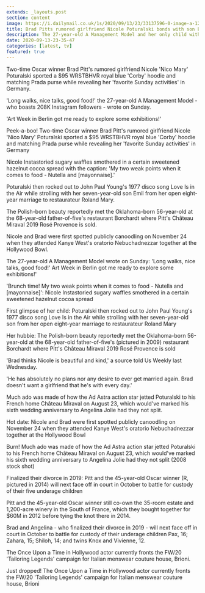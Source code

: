 ```yaml
---
extends: _layouts.post
section: content
image: https://i.dailymail.co.uk/1s/2020/09/13/23/33137596-0-image-a-129_1600035368569.jpg 
title: Brad Pitts rumored girlfriend Nicole Poturalski bonds with son Emil, 7, over brunch in Berlin 
description: The 27-year-old A Management Model and her only child with husband Roland Mary enjoyed waffles smothered in Nutella 
date: 2020-09-13-23-35-47 
categories: [latest, tv] 
featured: true 
--- 
```

Two-time Oscar winner Brad Pitt's rumored girlfriend Nicole 'Nico Mary' Poturalski sported a $95 WRSTBHVR royal blue 'Corby' hoodie and matching Prada purse while revealing her 'favorite Sunday activities' in Germany.

'Long walks, nice talks, good food!' the 27-year-old A Management Model - who boasts 208K Instagram followers - wrote on Sunday.

'Art Week in Berlin got me ready to explore some exhibitions!'  

Peek-a-boo! Two-time Oscar winner Brad Pitt's rumored girlfriend Nicole 'Nico Mary' Poturalski sported a $95 WRSTBHVR royal blue 'Corby' hoodie and matching Prada purse while revealing her 'favorite Sunday activities' in Germany

Nicole Instastoried sugary waffles smothered in a certain sweetened hazelnut cocoa spread with the caption: 'My two weak points when it comes to food - Nutella and [mayonnaise].'

Poturalski then rocked out to John Paul Young's 1977 disco song Love Is in the Air while strolling with her seven-year-old son Emil from her open eight-year marriage to restaurateur Roland Mary.

The Polish-born beauty reportedly met the Oklahoma-born 56-year-old at the 68-year-old father-of-five's restaurant Borchardt where Pitt's Château Miraval 2019 Rosé Provence is sold. 

Nicole and Brad were first spotted publicly canoodling on November 24 when they attended Kanye West's oratorio Nebuchadnezzar together at the Hollywood Bowl.  

The 27-year-old A Management Model wrote on Sunday: 'Long walks, nice talks, good food!' Art Week in Berlin got me ready to explore some exhibitions!'

'Brunch time! My two weak points when it comes to food - Nutella and [mayonnaise]': Nicole Instastoried sugary waffles smothered in a certain sweetened hazelnut cocoa spread

First glimpse of her child: Poturalski then rocked out to John Paul Young's 1977 disco song Love Is in the Air while strolling with her seven-year-old son from her open eight-year marriage to restaurateur Roland Mary

Her hubbie: The Polish-born beauty reportedly met the Oklahoma-born 56-year-old at the 68-year-old father-of-five's (pictured in 2009) restaurant Borchardt where Pitt's Château Miraval 2019 Rosé Provence is sold 

'Brad thinks Nicole is beautiful and kind,' a source told Us Weekly last Wednesday.

'He has absolutely no plans nor any desire to ever get married again. Brad doesn't want a girlfriend that he's with every day.'

Much ado was made of how the Ad Astra action star jetted Poturalski to his French home Château Miraval on August 23, which would've marked his sixth wedding anniversary to Angelina Jolie had they not split. 

Hot date: Nicole and Brad were first spotted publicly canoodling on November 24 when they attended Kanye West's oratorio Nebuchadnezzar together at the Hollywood Bowl

Burn! Much ado was made of how the Ad Astra action star jetted Poturalski to his French home Château Miraval on August 23, which would've marked his sixth wedding anniversary to Angelina Jolie had they not split (2008 stock shot)

Finalized their divorce in 2019: Pitt and the 45-year-old Oscar winner (R, pictured in 2014) will next face off in court in October to battle for custody of their five underage children 

Pitt and the 45-year-old Oscar winner still co-own the 35-room estate and 1,200-acre winery in the South of France, which they bought together for $60M in 2012 before tying the knot there in 2014.

Brad and Angelina - who finalized their divorce in 2019 - will next face off in court in October to battle for custody of their underage children Pax, 16; Zahara, 15; Shiloh, 14; and twins Knox and Vivienne, 12.

The Once Upon a Time in Hollywood actor currently fronts the FW/20 'Tailoring Legends' campaign for Italian menswear couture house, Brioni.

Just dropped! The Once Upon a Time in Hollywood actor currently fronts the FW/20 'Tailoring Legends' campaign for Italian menswear couture house, Brioni

